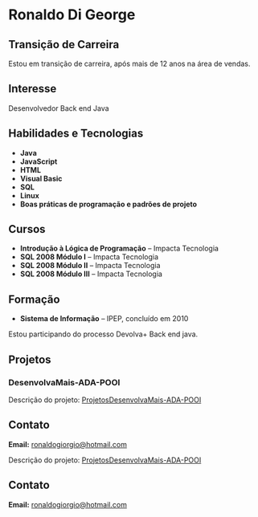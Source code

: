 

# Ronaldo Di George

## Transição de Carreira
Estou em transição de carreira, após mais de 12 anos na área de vendas.

## Interesse
Desenvolvedor Back end Java

## Habilidades e Tecnologias
- **Java**
- **JavaScript**
- **HTML**
- **Visual Basic**
- **SQL**
- **Linux**
- **Boas práticas de programação e padrões de projeto**

## Cursos
- **Introdução à Lógica de Programação** – Impacta Tecnologia
- **SQL 2008 Módulo I** – Impacta Tecnologia
- **SQL 2008 Módulo II** – Impacta Tecnologia
- **SQL 2008 Módulo III** – Impacta Tecnologia

## Formação
- **Sistema de Informação** – IPEP, concluído em 2010

Estou participando do processo Devolva+ Back end java.

## Projetos
### DesenvolvaMais-ADA-POOI
Descrição do projeto: [ProjetosDesenvolvaMais-ADA-POOI](https://github.com/igoreloidiasbranco/ProjetosDesenvolvaMais-ADA-POOI)

## Contato
**Email:** ronaldogiorgio@hotmail.com

Descrição do projeto: [ProjetosDesenvolvaMais-ADA-POOI](https://github.com/igoreloidiasbranco/ProjetosDesenvolvaMais-ADA-POOI)

## Contato
**Email:** ronaldogiorgio@hotmail.com


